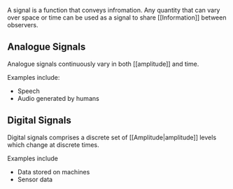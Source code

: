 A signal is a function that conveys infromation. Any quantity that can vary over space or time can be used as a signal to share [[Information]] between observers.

## Analogue Signals
Analogue signals continuously vary in both [[amplitude]] and time.

Examples include:
- Speech
- Audio generated by humans

## Digital Signals
Digital signals comprises a discrete set of [[Amplitude|amplitude]] levels which change at discrete times.

Examples include
- Data stored on machines
- Sensor data